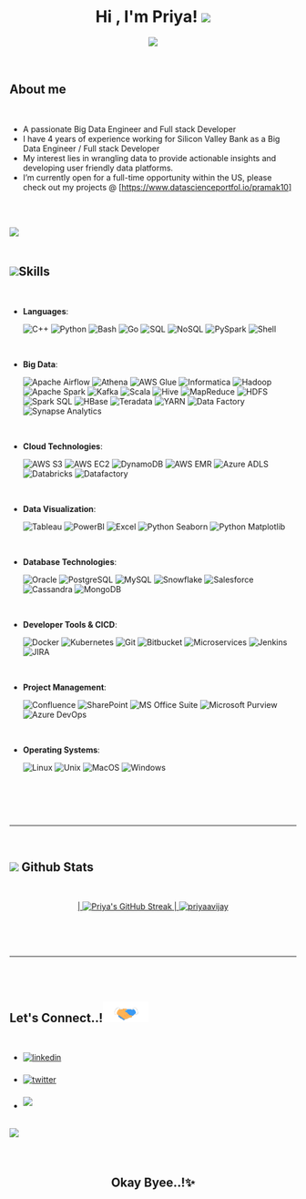 <h1 align="center"><b>Hi , I'm Priya! </b><img src="https://media.giphy.com/media/hvRJCLFzcasrR4ia7z/giphy.gif" width="35"></h1>

<p align="center">
  <a href="https://github.com/DenverCoder1/readme-typing-svg"><img src="https://readme-typing-svg.herokuapp.com?font=Time+New+Roman&color=black&size=30&center=true&vCenter=true&width=600&height=100&lines=Welcome+to+my+Repo&hearts;++;Data+Engineer;Computer+Science+Student;Active+Learner/Researcher;Open+to+learning+new+things<3"></a>
</p>

<br>

## **About me**

<br>

- A passionate Big Data Engineer and Full stack Developer
- I have 4 years of experience working for Silicon Valley Bank as a Big Data Engineer / Full stack Developer 
- My interest lies in wrangling data to provide actionable insights and developing user friendly data platforms.
- I’m currently open for a full-time opportunity within the US, please check out my projects @ [https://www.datascienceportfol.io/pramak10]

<br><br>

<img src="https://user-images.githubusercontent.com/73097560/115834477-dbab4500-a447-11eb-908a-139a6edaec5c.gif"><br><br>

## <img src="https://media2.giphy.com/media/QssGEmpkyEOhBCb7e1/giphy.gif?cid=ecf05e47a0n3gi1bfqntqmob8g9aid1oyj2wr3ds3mg700bl&rid=giphy.gif" width ="25"><b>Skills</b>
<br>

<p align="center">

- **Languages**:
    
    ![C++](https://img.shields.io/badge/C++%20-%2300599C.svg?style=for-the-badge&logo=c%2B%2B&logoColor=white)
    ![Python](https://img.shields.io/badge/Python%20-%2314354C.svg?style=for-the-badge&logo=python&logoColor=white)
    ![Bash](https://img.shields.io/badge/Bash-4EAA25?style=for-the-badge&logo=gnu-bash&logoColor=white)
    ![Go](https://img.shields.io/badge/Go-00ADD8?style=for-the-badge&logo=go&logoColor=white)
    ![SQL](https://img.shields.io/badge/SQL-4479A1?style=for-the-badge&logo=mysql&logoColor=white)
    ![NoSQL](https://img.shields.io/badge/NoSQL-4E69A2?style=for-the-badge&logo=nosql&logoColor=white)
    ![PySpark](https://img.shields.io/badge/PySpark-E25A1C?style=for-the-badge&logo=apache-spark&logoColor=white)
    ![Shell](https://img.shields.io/badge/Shell-FFD700?style=for-the-badge&logo=gnu-bash&logoColor=black)

<br>   
    
- **Big Data**:

    ![Apache Airflow](https://img.shields.io/badge/Apache%20Airflow-017CEE?style=for-the-badge&logo=apache-airflow&logoColor=white)
    ![Athena](https://img.shields.io/badge/Athena-232F3E?style=for-the-badge&logo=amazon-aws&logoColor=white)
    ![AWS Glue](https://img.shields.io/badge/AWS%20Glue-FF9900?style=for-the-badge&logo=amazon-aws&logoColor=white)
    ![Informatica](https://img.shields.io/badge/Informatica-FF5722?style=for-the-badge&logo=informatica&logoColor=white)
    ![Hadoop](https://img.shields.io/badge/Hadoop-66CCFF?style=for-the-badge&logo=apache-hadoop&logoColor=white)
    ![Apache Spark](https://img.shields.io/badge/Apache%20Spark-E25A1C?style=for-the-badge&logo=apache-spark&logoColor=white)
    ![Kafka](https://img.shields.io/badge/Kafka-231F20?style=for-the-badge&logo=apache-kafka&logoColor=white)
    ![Scala](https://img.shields.io/badge/Scala-DC322F?style=for-the-badge&logo=scala&logoColor=white)
    ![Hive](https://img.shields.io/badge/Hive-FDEE21?style=for-the-badge&logo=apache-hive&logoColor=black)
    ![MapReduce](https://img.shields.io/badge/MapReduce-FF6F00?style=for-the-badge&logo=apache-hadoop&logoColor=white)
    ![HDFS](https://img.shields.io/badge/HDFS-FF9900?style=for-the-badge&logo=apache-hadoop&logoColor=white)
    ![Spark SQL](https://img.shields.io/badge/Spark%20SQL-E25A1C?style=for-the-badge&logo=apache-spark&logoColor=white)
    ![HBase](https://img.shields.io/badge/HBase-0769AD?style=for-the-badge&logo=apache-hbase&logoColor=white)
    ![Teradata](https://img.shields.io/badge/Teradata-F77B00?style=for-the-badge&logo=teradata&logoColor=white)
    ![YARN](https://img.shields.io/badge/YARN-4A8BC0?style=for-the-badge&logo=apache-hadoop&logoColor=white)
    ![Data Factory](https://img.shields.io/badge/Data%20Factory-0078D4?style=for-the-badge&logo=microsoft-azure&logoColor=white)
    ![Synapse Analytics](https://img.shields.io/badge/Synapse%20Analytics-0078D4?style=for-the-badge&logo=microsoft-azure&logoColor=white)

<br>

- **Cloud Technologies**:

    ![AWS S3](https://img.shields.io/badge/AWS%20S3-569A31?style=for-the-badge&logo=amazon-aws&logoColor=white)
    ![AWS EC2](https://img.shields.io/badge/AWS%20EC2-FF9900?style=for-the-badge&logo=amazon-aws&logoColor=white)
    ![DynamoDB](https://img.shields.io/badge/DynamoDB-4053D6?style=for-the-badge&logo=amazon-dynamodb&logoColor=white)
    ![AWS EMR](https://img.shields.io/badge/AWS%20EMR-232F3E?style=for-the-badge&logo=amazon-aws&logoColor=white)
    ![Azure ADLS](https://img.shields.io/badge/Azure%20ADLS-0078D4?style=for-the-badge&logo=microsoft-azure&logoColor=white)
    ![Databricks](https://img.shields.io/badge/Databricks-FF3621?style=for-the-badge&logo=databricks&logoColor=white)
    ![Datafactory](https://img.shields.io/badge/Datafactory-0078D4?style=for-the-badge&logo=microsoft-azure&logoColor=white)

<br>

- **Data Visualization**:

    ![Tableau](https://img.shields.io/badge/Tableau-E97627?style=for-the-badge&logo=tableau&logoColor=white)
    ![PowerBI](https://img.shields.io/badge/PowerBI-F2C811?style=for-the-badge&logo=power-bi&logoColor=white)
    ![Excel](https://img.shields.io/badge/Excel-217346?style=for-the-badge&logo=microsoft-excel&logoColor=white)
    ![Python Seaborn](https://img.shields.io/badge/Seaborn-3776AB?style=for-the-badge&logo=python&logoColor=white)
    ![Python Matplotlib](https://img.shields.io/badge/Matplotlib-3776AB?style=for-the-badge&logo=python&logoColor=white)

<br>

- **Database Technologies**:

    ![Oracle](https://img.shields.io/badge/Oracle-F80000?style=for-the-badge&logo=oracle&logoColor=white)
    ![PostgreSQL](https://img.shields.io/badge/PostgreSQL-4169E1?style=for-the-badge&logo=postgresql&logoColor=white)
    ![MySQL](https://img.shields.io/badge/MySQL-4479A1?style=for-the-badge&logo=mysql&logoColor=white)
    ![Snowflake](https://img.shields.io/badge/Snowflake-29B5E8?style=for-the-badge&logo=snowflake&logoColor=white)
    ![Salesforce](https://img.shields.io/badge/Salesforce-00A1E0?style=for-the-badge&logo=salesforce&logoColor=white)
    ![Cassandra](https://img.shields.io/badge/Cassandra-1287B1?style=for-the-badge&logo=apache-cassandra&logoColor=white)
    ![MongoDB](https://img.shields.io/badge/MongoDB-47A248?style=for-the-badge&logo=mongodb&logoColor=white)

<br>

- **Developer Tools & CICD**:

    ![Docker](https://img.shields.io/badge/Docker-2496ED?style=for-the-badge&logo=docker&logoColor=white)
    ![Kubernetes](https://img.shields.io/badge/Kubernetes-326CE5?style=for-the-badge&logo=kubernetes&logoColor=white)
    ![Git](https://img.shields.io/badge/Git-F05033?style=for-the-badge&logo=git&logoColor=white)
    ![Bitbucket](https://img.shields.io/badge/Bitbucket-0052CC?style=for-the-badge&logo=bitbucket&logoColor=white)
    ![Microservices](https://img.shields.io/badge/Microservices-00D8FF?style=for-the-badge&logo=microservices&logoColor=white)
    ![Jenkins](https://img.shields.io/badge/Jenkins-D24939?style=for-the-badge&logo=jenkins&logoColor=white)
    ![JIRA](https://img.shields.io/badge/JIRA-0052CC?style=for-the-badge&logo=jira&logoColor=white)

<br>

- **Project Management**:

    ![Confluence](https://img.shields.io/badge/Confluence-172B4D?style=for-the-badge&logo=confluence&logoColor=white)
    ![SharePoint](https://img.shields.io/badge/SharePoint-0078D4?style=for-the-badge&logo=microsoft-sharepoint&logoColor=white)
    ![MS Office Suite](https://img.shields.io/badge/MS%20Office%20Suite-D83B01?style=for-the-badge&logo=microsoft-office&logoColor=white)
    ![Microsoft Purview](https://img.shields.io/badge/Microsoft%20Purview-0078D4?style=for-the-badge&logo=microsoft&logoColor=white)
    ![Azure DevOps](https://img.shields.io/badge/Azure%20DevOps-0078D4?style=for-the-badge&logo=azure-devops&logoColor=white)

<br>


- **Operating Systems**:

    ![Linux](https://img.shields.io/badge/Linux-FCC624?style=for-the-badge&logo=linux&logoColor=black)
    ![Unix](https://img.shields.io/badge/Unix-000000?style=for-the-badge&logo=unix&logoColor=white)
    ![MacOS](https://img.shields.io/badge/MacOS-000000?style=for-the-badge&logo=apple&logoColor=white)
    ![Windows](https://img.shields.io/badge/Windows-0078D6?style=for-the-badge&logo=windows&logoColor=white)

<br>

</p>

<br>
<br>

-----

<br>


## <img src="https://media.giphy.com/media/iY8CRBdQXODJSCERIr/giphy.gif" width="35"><b> Github Stats </b>
<br>

<div align="center">

<a href="https://github.com/priyaavijay/">| ![Priya's GitHub Streak](https://github-readme-streak-stats.herokuapp.com/?user=priyaavijay&theme=tokyonight) |
  <img src="https://github-readme-stats.vercel.app/api/top-langs?username=priyaavijay&show_icons=true&locale=en&layout=compact&line_height=20&title_color=7A7ADB&icon_color=2234AE&text_color=D3D3D3&bg_color=0,000000,130F40" width="375"  alt="priyaavijay"/>

</a>
</div>

<br>
<br>
<br>

-----

<br>
<br>

## <b> Let's Connect..!</b><img src="https://github.com/0xAbdulKhalid/0xAbdulKhalid/raw/main/assets/mdImages/handshake.gif" width ="80">
<br>
<div align='left'>

<ul>

<li>
<a href="https://linkedin.com/in/0xabdulkhalid" target="_blank">
<img src="https://img.shields.io/badge/linkedin:  priya0297-%2300acee.svg?color=405DE6&style=for-the-badge&logo=linkedin&logoColor=white" alt=linkedin style="margin-bottom: 5px;"/>
</a>
</li>

<br>

<li>
<a href="https://twitter.com/priyavijaydevan" target="_blank">
<img src="https://img.shields.io/badge/twitter:  priyavijaydevan-%2300acee.svg?color=1DA1F2&style=for-the-badge&logo=twitter&logoColor=white" alt=twitter style="margin-bottom: 5px;"/>
</a>
</li>

<br>

<li>
<a href="mailto:pramak10@asu.edu" target="_blank">
<img src="https://img.shields.io/badge/gmail:  pramak10-%23EA4335.svg?style=for-the-badge&logo=gmail&logoColor=white" t=mail style="margin-bottom: 5px;" />
</a>
</li>
	
</ul>
</div>

<br>
<img src="https://user-images.githubusercontent.com/73097560/115834477-dbab4500-a447-11eb-908a-139a6edaec5c.gif">
<br>
<br>
<br>

<div align='center'>

## <b>Okay Byee..!✨</b>

</div>
<br>


